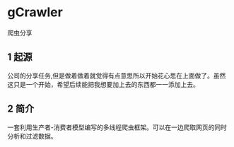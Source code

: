 # gCrawler
爬虫分享

## 1 起源
  公司的分享任务,但是做着做着就觉得有点意思所以开始花心思在上面做了。虽然这只是一个开始，希望后续能把我想要加上去的东西都一一添加上去。
  
## 2 简介
  一套利用生产者-消费者模型编写的多线程爬虫框架。可以在一边爬取网页的同时分析和过滤数据。

